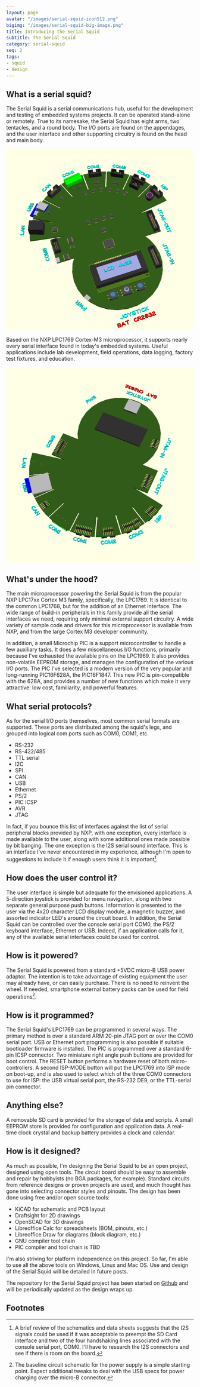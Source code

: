 ```yaml
---
layout: page
avatar: "/images/serial-squid-icon512.png"
bigimg: "/images/serial-squid-big-image.png"
title: Introducing the Serial Squid
subtitle: The Serial Squid
category: serial-squid
seq: 2
tags:
- squid
- design
---
```


## What is a serial squid?

The Serial Squid is a serial communications hub, useful for the development and testing of embedded systems projects.  It can be operated stand-alone or remotely.  True to its namesake, the Serial Squid has eight arms, two tentacles, and a round body.  The I/O ports are found on the appendages, and the user interface and other supporting circuitry is found on the head and main body.

![Serial Squid, Top View](/images/serial-squid-top-view-20160507.png) 

Based on the NXP LPC1769 Cortex-M3 microprocessor, it supports nearly every serial interface found in today's embedded systems.  Useful applications include lab development, field operations, data logging, factory test fixtures, and education.  

![Serial Squid, Bottom View](/images/serial-squid-bot-view-20160507.png) 

## What's under the hood?

  The main microprocessor powering the Serial Squid is from the popular NXP
LPC17xx Cortex M3 family, specifically, the LPC1769.  It is identical to the
common LPC1768, but for the addition of an Ethernet interface. The wide
range of build-in peripherals in this family provide all the serial interfaces we need,
requiring only minimal external support circuitry.  A wide variety of sample code
and drivers for this microprocessor is available from NXP, and from the large
Cortex M3 developer community.

  In addition, a small Microchip PIC is a support microcontroller to handle a few
auxiliary tasks.  It does a few miscellaneous I/O functions, primarily because
I've exhausted the available pins on the LPC1969.  It also provides
non-volatile EEPROM storage, and manages the configuration of the various I/O
ports.  The PIC I've selected is a modern version of the very popular and long-running PIC16F628A, the PIC16F1847.  This new PIC is
pin-compatible with the 628A, and provides a number of new functions which make
it very attractive: low cost, familiarity, and powerful features. <br />

## What serial protocols?

As for the serial I/O ports themselves, most common serial formats are supported.  These ports are distributed among the squid's legs, and grouped into logical com ports such as COM0, COM1, etc.  

* RS-232 
* RS-422/485
* TTL serial 
* I2C
* SPI 
* CAN 
* USB 
* Ethernet 
* PS/2
* PIC ICSP
* AVR 
* JTAG

In fact, if you bounce this list of interfaces against the list of serial peripheral blocks provided by NXP, with one exception, every interface is made available to the user, along with some additional ones made possible by bit banging.  The one exception is the I2S serial sound interface.  This is an interface I've never encountered in my experience, although I'm open to suggestions to include it if enough users think it is important[^note-i2s].

## How does the user control it?

The user interface is simple but adequate for the envisioned applications.  A 5-direction joystick is provided for menu navigation, along with two separate general purpose push buttons.  Information is presented to the user via the 4x20 character LCD display module, a magnetic buzzer, and assorted indicator LED's around the circuit board.  In addition, the Serial Squid can be controlled over the console serial port COM0, the PS/2 keyboard interface, Ethernet or USB.  Indeed, if an application calls for it, any of the available serial interfaces could be used for control.

## How is it powered?

The Serial Squid is powered from a standard +5VDC micro-B USB power adaptor.  The intention is to take advantage of existing equipment the user may already have, or can easily purchase.  There is no need to reinvent the wheel.  If needed, smartphone external battery packs can be used for field operations[^note-battery].  

## How is it programmed?

The Serial Squid's LPC1769 can be programmed in several ways.  The primary method is over a standard ARM 20-pin JTAG port or over the COM0 serial port.  USB or Ethernet port programming is also possible if suitable bootloader firmware is installed.  The PIC is programmed over a standard 6-pin ICSP connector.  Two miniature right angle push buttons are provided for boot control.  The RESET button performs a hardware reset of both micro-controllers.  A second ISP-MODE button will put the LPC1769 into ISP mode on boot-up, and is also used to select which of the three COM0 connectors to use for ISP: the USB virtual serial port, the RS-232 DE9, or the TTL-serial pin connector.

## Anything else?

A removable SD card is provided for the storage of data and scripts.  A small EEPROM store is provided for configuration and application data.  A real-time clock crystal and backup battery provides a clock and calendar. 

## How is it designed?

As much as possible, I'm designing the Serial Squid to be an open project, designed using open tools.  The circuit board should be easy to assemble and repair by hobbyists (no BGA packages, for example).  Standard circuits from reference designs or proven projects are used, and much thought has gone into selecting connector styles and pinouts.  The design has been done using free and/or open source tools:

* KiCAD for schematic and PCB layout
* Draftsight for 2D drawings
* OpenSCAD for 3D drawings
* Libreoffice Calc for spreadsheets (BOM, pinouts, etc.)
* Libreoffice Draw for diagrams (block diagram, etc.)
* GNU compiler tool chain 
* PIC compiler and tool chain is TBD

I'm also striving for platform independence on this project.  So far, I'm able to use all the above tools on Windows, Linux and Mac OS.  Use and design of the Serial Squid will be detailed in future posts.

The repository for the Serial Squid project has been started on 
<a href="https://github.com/thestumbler/serial-squid.git">Github</a> and will be periodically updated as the design wraps up.

## Footnotes

[^note-i2s]: A brief review of the schematics and data sheets suggests that the I2S signals could be used if it was acceptable to preempt the SD Card interface and two of the four handshaking lines associated with the console serial port, COM0.  I'll have to research the I2S connectors and see if there is room on the board.

[^note-battery]: The baseline circuit schematic for the power supply is a simple starting point.  Expect additional tweaks to deal with the USB specs for power charging over the micro-B connector.

